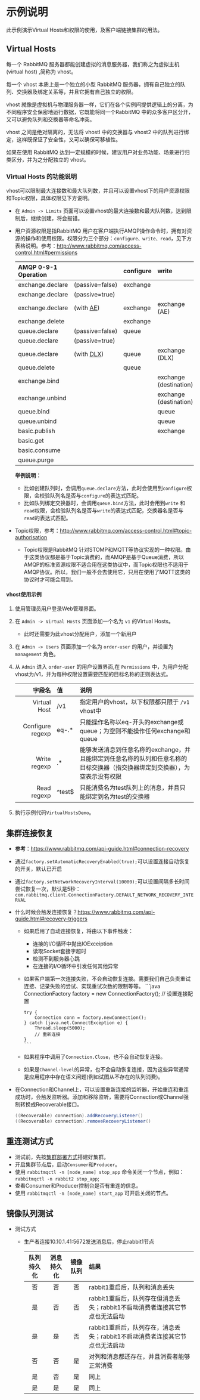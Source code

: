 # **示例说明**


此示例演示Virtual Hosts和权限的使用，及客户端链接集群的用法。

## **Virtual Hosts**

每一个 RabbitMQ 服务器都能创建虚拟的消息服务器，我们称之为虚拟主机 (virtual host) ,简称为 vhost。

每一个 vhost 本质上是一个独立的小型 RabbitMQ 服务器，拥有自己独立的队列、交换器及绑定关系等，井且它拥有自己独立的权限。

vhost 就像是虚拟机与物理服务器一样，它们在各个实例间提供逻辑上的分离，为不同程序安全保密地运行数据，它既能将同一个RabbitMQ 中的众多客户区分开，又可以避免队列和交换器等命名冲突。

vhost 之间是绝对隔离的，无法将 vhostl 中的交换器与 vhost2 中的队列进行绑定，这样既保证了安全性，又可以确保可移植性。

如果在使用 RabbitMQ 达到一定规模的时候，建议用户对业务功能、场景进行归类区分，并为之分配独立的 vhost。


### **Virtual Hosts 的功能说明**
vhost可以限制最大连接数和最大队列数，并且可以设置vhost下的用户资源权限和Topic权限，具体权限见下方说明。

- 在 `Admin -> Limits` 页面可以设置vhost的最大连接数和最大队列数，达到限制后，继续创建，将会报错。
- 用户资源权限是指RabbitMQ 用户在客户端执行AMQP操作命令时，拥有对资源的操作和使用权限。权限分为三个部分：`configure、write、read`，见下方表格说明。参考：http://www.rabbitmq.com/access-control.html#permissions

    | AMQP 0-9-1 Operation | | configure | write | read |
    | :------------------- | :--------------------------------------------- | :-------- | :--------------------- | :---------------- |
    | exchange.declare | (passive=false) | exchange |
    | exchange.declare | (passive=true) |
    | exchange.declare | (with [AE](http://www.rabbitmq.com/ae.html)) | exchange | exchange (AE) | exchange |
    | exchange.delete | | exchange |
    | queue.declare | (passive=false) | queue |
    | queue.declare | (passive=true) |
    | queue.declare | (with [DLX](http://www.rabbitmq.com/dlx.html)) | queue | exchange (DLX) | queue |
    | queue.delete | | queue |
    | exchange.bind | | | exchange (destination) | exchange (source) |
    | exchange.unbind | | | exchange (destination) | exchange (source) |
    | queue.bind | | | queue | exchange |
    | queue.unbind | | | queue | exchange |
    | basic.publish | | | exchange |
    | basic.get | | | | queue |
    | basic.consume | | | | queue |
    | queue.purge | | | | queue |

    **举例说明：**
    - 比如创建队列时，会调用`queue.declare`方法，此时会使用到`configure`权限，会校验队列名是否与`configure`的表达式匹配。
    - 比如队列绑定交换器时，会调用`queue.bind`方法，此时会用到`write` 和 `read`权限，会检验队列名是否与`write`的表达式匹配，交换器名是否与`read`的表达式匹配。

- Topic权限，参考：http://www.rabbitmq.com/access-control.html#topic-authorisation
  - Topic权限是RabbitMQ 针对STOMP和MQTT等协议实现的一种权限。由于这类协议都是基于Topic消费的，而AMQP是基于Queue消费，所以AMQP的标准资源权限不适合用在这类协议中，而Topic权限也不适用于AMQP协议。所以，我们一般不会去使用它，只用在使用了MQTT这类的协议时才可能会用到。
  
#### **vhost使用示例**
1. 使用管理员用户登录Web管理界面。
2. 在 `Admin -> Virtual Hosts` 页面添加一个名为 `v1` 的Virtual Hosts。
   - 此时还需要为此vhost分配用户，添加一个新用户
3. 在 `Admin -> Users` 页面添加一个名为 `order-user` 的用户，并设置为 `management` 角色。
4. 从 `Admin` 进入 `order-user` 的用户设置界面,在 `Permissions` 中，为用户分配vhost为/v1，并为每种权限设置需要匹配的目标名称的正则表达式。

    | 字段名 | 值 | 说明 |
    | ---------------: | :----- | :--------------------------------------------------------------------------------------------------------------------------- |
    | Virtual Host | /v1 | 指定用户的vhost，以下权限都只限于 `/v1` vhost中 |
    | Configure regexp | eq-.* | 只能操作名称以eq-开头的exchange或queue；为空则不能操作任何exchange和queue |
    | Write regexp | .* | 能够发送消息到任意名称的exchange，并且能绑定到任意名称的队列和任意名称的目标交换器（指交换器绑定到交换器），为空表示没有权限 |
    | Read regexp | ^test$ | 只能消费名为test队列上的消息，并且只能绑定到名为test的交换器 |
5. 执行示例代码`VirtualHostsDemo`。


## **集群连接恢复**

- **参考**：https://www.rabbitmq.com/api-guide.html#connection-recovery

- 通过`factory.setAutomaticRecoveryEnabled(true);`可以设置连接自动恢复的开关，默认已开启

- 通过`factory.setNetworkRecoveryInterval(10000);`可以设置间隔多长时间尝试恢复一次，默认是5秒：`com.rabbitmq.client.ConnectionFactory.DEFAULT_NETWORK_RECOVERY_INTERVAL`

- 什么时候会触发连接恢复？https://www.rabbitmq.com/api-guide.html#recovery-triggers

  - 如果启用了自动连接恢复，将由以下事件触发：
    - 连接的I/O循环中抛出IOExceiption
    - 读取Socket套接字超时
    - 检测不到服务器心跳
    - 在连接的I/O循环中引发任何其他异常
  
  - 如果客户端第一次连接失败，不会自动恢复连接。需要我们自己负责重试连接、记录失败的尝试、实现重试次数的限制等等。
        ```java
        ConnectionFactory factory = new ConnectionFactory();
        // 设置连接配置
    
        try {
            Connection conn = factory.newConnection();
        } catch (java.net.ConnectException e) {
            Thread.sleep(5000);
            // 重新连接
        }
        ```
    
  - 如果程序中调用了`Connection.Close`，也不会自动恢复连接。
  - 如果是`Channel-level`的异常，也不会自动恢复连接，因为这些异常通常是应用程序中存在语义问题(例如试图从不存在的队列消费)。

- 在Connection和Channel上，可以设置重新连接的监听器，开始重连和重连成功时，会触发监听器。添加和移除监听，需要将Connection或Channel强制转换成Recoverable接口。
  ```java
  ((Recoverable) connection).addRecoveryListener()
  ((Recoverable) connection).removeRecoveryListener()
  ```
  
## **重连测试方式**
 - 测试前，先按[集群部署方式](http://code.dongnaoedu.com/MQ/rabbitmq/rabbitmq#%E5%8D%95%E6%9C%BA%E5%A4%9A%E8%8A%82%E7%82%B9%E9%83%A8%E7%BD%B2)搭建好集群。
 - 开启集群节点后，启动`Consumer`和`Producer`。
 - 使用 `rabbitmqctl -n [node_name] stop_app` 命令关闭一个节点，例如：`rabbitmqctl -n rabbit2 stop_app`;
 - 查看Consumer和Producer控制台是否有重连的信息。
 - 使用 `rabbitmqctl -n [node_name] start_app` 可开启关闭的节点。 
 

## **镜像队列测试**

- 测试方式
  - 生产者连接10.10.1.41:5672发送消息后，停止rabbit1节点

    | 队列持久化 | 消息持久化 | 镜像队列 | 结果 |
    | :--------: | :--------: | :------: | :--------------------------------------------------------------------------- |
    | 否 | 否 | 否 | rabbit1重启后，队列和消息丢失 |
    | 是 | 否 | 否 | rabbit1重启后，队列存在但消息丢失；rabbit1不启动消费者连接其它节点也无法启动 |
    | 是 | 是 | 否 | rabbit1重启后，队列存在，消息丢失；rabbit1不启动消费者连接其它节点也无法启动 |
    | 否 | 否 | 是 | 对列和消息都还存在，并且消费者能够正常消费 |
    | 是 | 否 | 是 | 同上 |
    | 是 | 是 | 是 | 同上 |

